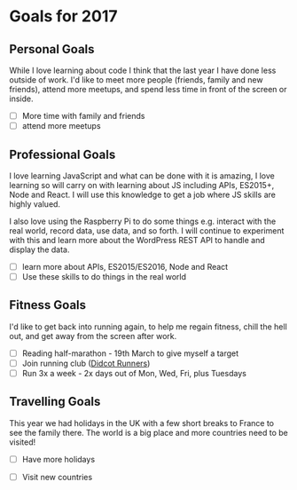 # Goals for 2017



## Personal Goals
While I love learning about code I think that the last year I have done less outside of work. I'd like to meet more people (friends, family and new friends), attend more meetups, and spend less time in front of the screen or inside.
- [ ] More time with family and friends
- [ ] attend more meetups

## Professional Goals
I love learning JavaScript and what can be done with it is amazing, I love learning so will carry on with learning about JS including APIs, ES2015+, Node and React. I will use this knowledge to get a job where JS skills are highly valued.

I also love using the Raspberry Pi to do some things e.g. interact with the real world, record data, use data, and so forth. I will continue to experiment with this and learn more about the WordPress REST API to handle and display the data.

- [ ] learn more about APIs, ES2015/ES2016, Node and React
- [ ] Use these skills to do things in the real world

## Fitness Goals
I'd like to get back into running again, to help me regain fitness, chill the hell out, and get away from the screen after work.

- [ ] Reading half-marathon - 19th March to give myself a target 
- [ ] Join running club ([Didcot Runners](http://didcotrunners.org.uk/club-info))
- [ ] Run 3x a week - 2x days out of Mon, Wed, Fri,  plus Tuesdays

## Travelling Goals
This year we had holidays in the UK with a few short breaks to France to see the family there. The world is a big place and more countries need to be visited! 
- [ ] Have more holidays
- [ ] Visit new countries



